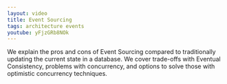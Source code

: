```yaml
---
layout: video
title: Event Sourcing
tags: architecture events
youtube: yFjzGRb8NOk
---
```


We explain the pros and cons of Event Sourcing compared to traditionally updating the current state in a database. We cover trade-offs with Eventual Consistency, problems with concurrency, and options to solve those with optimistic concurrency techniques.